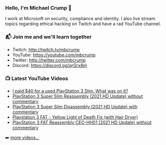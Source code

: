 ### Hello, I'm Michael Crump 👋

I work at Microsoft on security, compliance and identity. I also live stream topics regarding ethical hacking on Twitch and have a rad YouTube channel. 

### 📬 Join me and we'll learn together

- Twitch: http://twitch.tv/mbcrump
- YouTube: https://youtube.com/mbcrump
- Twitter: http://twitter.com/mbcrump
- Discord: https://discord.gg/qrGrx8m

### 📺 Latest YouTube Videos

<!-- YOUTUBE:START -->
- [I paid $40 for a used PlayStation 3 Slim. What was on it?](https://www.youtube.com/watch?v=8gfZRmAky3I)
- [PlayStation 3 Super Slim Reassembly (2021 HD Update) without commentary](https://www.youtube.com/watch?v=hYzFYw88lAk)
- [PlayStation 3 Super Slim Disassembly (2021 HD Update) with commentary](https://www.youtube.com/watch?v=WGKXMsLsPKQ)
- [Playstation 3 FAT - Yellow Light of Death Fix (with Hair Dryer)](https://www.youtube.com/watch?v=1LCDgYH2_rs)
- [PlayStation 3 FAT Reassembly CEC-HH01 (2021 HD Update) without commentary](https://www.youtube.com/watch?v=DNgyYe44RZs)
<!-- YOUTUBE:END -->

➡️ [more videos...](https://youtube.com/mbcrump)

